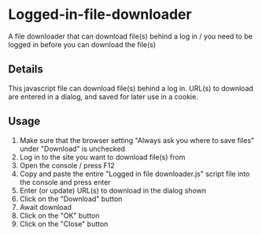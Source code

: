 # Logged-in-file-downloader
A file downloader that can download file(s) behind a log in / you need to be logged in before you can download the file(s)

## Details
This javascript file can download file(s) behind a log in. URL(s) to download are entered in a dialog, and saved for later use in a cookie.


## Usage
1. Make sure that the browser setting "Always ask you where to save files" under "Download" is unchecked
2. Log in to the site you want to download file(s) from
3. Open the console / press F12
4. Copy and paste the entire "Logged in file downloader.js" script file into the console and press enter
5. Enter (or update) URL(s) to download in the dialog shown
6. Click on the "Download" button
7. Await download
8. Click on the "OK" button
9. Click on the "Close" button

